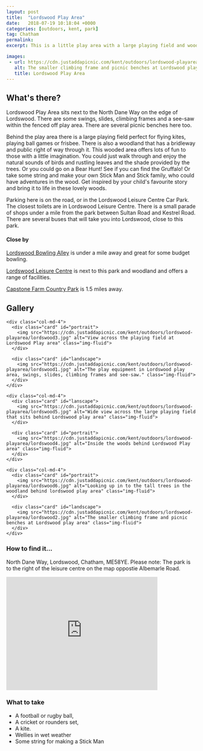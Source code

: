 ```yaml
---
layout: post
title:  "Lordswood Play Area"
date:   2018-07-19 10:18:04 +0000
categories: [outdoors, kent, park]
tag: Chatham
permalink: 
excerpt: This is a little play area with a large playing field and woodland to enjoy.  Go on a bear hunt! Find the Gruffalo, or make your own Stick Man.  There's plenty to keep them entertained with a bit of imagination.

images: 
 - url: https://cdn.justaddapicnic.com/kent/outdoors/lordswood-playarea/lordswood2.jpg
   alt: The smaller climbing frame and picnic benches at Lordswood play area.
   title: Lordswood Play Area
---
```


## What's there?
Lordswood Play Area sits next to the North Dane Way on the edge of Lordswood.  There are some swings, slides, climbing frames and a see-saw within the fenced off play area.  There are several picnic benches here too.  

Behind the play area there is a large playing field perfect for flying kites, playing ball games or frisbee.  There is also a woodland that has a bridleway and public right of way through it.  This wooded area offers lots of fun to those with a little imagination.  You could just walk through and enjoy the natural sounds of birds and rustling leaves and the shade provided by the trees.  Or you could go on a Bear Hunt! See if you can find the Gruffalo! Or take some string and make your own Stick Man and Stick family, who could have adventures in the wood.  Get inspired by your child's favourite story and bring it to life in these lovely woods.

Parking here is on the road, or in the Lordswood Leisure Centre Car Park.  The closest toilets are in Lordswood Leisure Centre.  There is a small parade of shops under a mile from the park between Sultan Road and Kestrel Road.  There are several buses that will take you into Lordswood, close to this park.

#### Close by
[Lordswood Bowling Alley](http://lordswoodtenpinbowling.com/) is under a mile away and great for some budget bowling.

[Lordswood Leisure Centre](http://www.lordswood-leisure.co.uk/) is next to this park and woodland and offers a range of facilities.

[Capstone Farm Country Park](https://justaddapicnic.com/outdoors/kent/park/2018/01/08/capstone-farm-park.html) is 1.5 miles away. 

## Gallery

<div class="container">

  <div class="row">

    <div class="col-md-4">
      <div class="card" id="portrait">
        <img src="https://cdn.justaddapicnic.com/kent/outdoors/lordswood-playarea/lordswood3.jpg" alt="View across the playing field at Lordswood Play area" class="img-fluid">
      </div>

      <div class="card" id="landscape">
        <img src="https://cdn.justaddapicnic.com/kent/outdoors/lordswood-playarea/lordswood1.jpg" alt="The play equipment in Lordswood play area, swings, slides, climbing frames and see-saw." class="img-fluid">
      </div>  
    </div>

    <div class="col-md-4">
      <div class="card" id="lanscape">
        <img src="https://cdn.justaddapicnic.com/kent/outdoors/lordswood-playarea/lordswood5.jpg" alt="Wide view across the large playing field that sits behind Lordswood play area" class="img-fluid">
      </div>

      <div class="card" id="portrait">
        <img src="https://cdn.justaddapicnic.com/kent/outdoors/lordswood-playarea/lordswood4.jpg" alt="Inside the woods behind Lordswood Play area" class="img-fluid">
      </div>
    </div>

    <div class="col-md-4">
      <div class="card" id="portrait">
        <img src="https://cdn.justaddapicnic.com/kent/outdoors/lordswood-playarea/lordswood6.jpg" alt="Looking up in to the tall trees in the woodland behind lordswood play area" class="img-fluid">
      </div>

      <div class="card" id="landscape">
        <img src="https://cdn.justaddapicnic.com/kent/outdoors/lordswood-playarea/lordswood2.jpg" alt="The smaller climbing frame and picnic benches at Lordswood play area" class="img-fluid">
      </div>
    </div>

  </div>      
</div>


### How to find it...
North Dane Way, Lordswood, Chatham, ME58YE.
Please note: The park is to the right of the leisure centre on the map oppostie Albemarle Road.

<iframe src="https://www.google.com/maps/embed?pb=!1m18!1m12!1m3!1d2492.423748268666!2d0.5439225157057247!3d51.34011813074143!2m3!1f0!2f0!3f0!3m2!1i1024!2i768!4f13.1!3m3!1m2!1s0x47df32b1579efa31%3A0x3c74ec12a6cc2dea!2sLordswood+Leisure+Centre!5e0!3m2!1sen!2suk!4v1532005961193" width="400" height="300" frameborder="0" style="border:0" allowfullscreen></iframe>

### What to take
* A football or rugby ball,
* A cricket or rounders set, 
* A kite.
* Wellies in wet weather
* Some string for making a Stick Man

